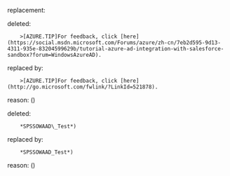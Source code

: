 replacement:

deleted:

		>[AZURE.TIP]For feedback, click [here](https://social.msdn.microsoft.com/Forums/azure/zh-cn/7eb2d595-9d13-4311-935e-83204599629b/tutorial-azure-ad-integration-with-salesforce-sandbox?forum=WindowsAzureAD).

replaced by:

		>[AZURE.TIP]For feedback, click [here](http://go.microsoft.com/fwlink/?LinkId=521878).

reason: ()

deleted:

		*SPSSOWAAD\_Test*)

replaced by:

		*SPSSOWAAD_Test*)

reason: ()

